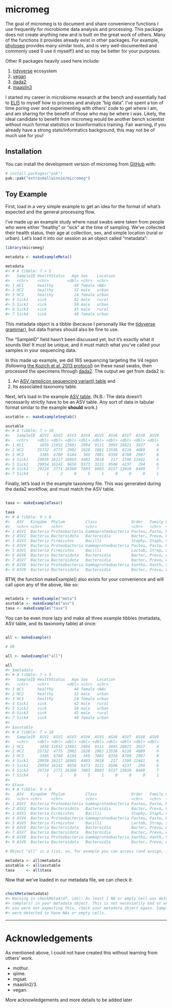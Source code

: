 
<!-- README.md is generated from README.Rmd. Please edit that file -->

# micromeg

<!-- badges: start -->

<!-- badges: end -->

The goal of micromeg is to document and share convenience functions I
use frequently for microbiome data analysis and processing. This package
does not create anything new and is built on the great work of others.
Many of the functions it provides already exist in other packages. For
example,
[phyloseq](https://bioconductor.org/packages/release/bioc/html/phyloseq.html)
provides many similar tools, and is very well-documented and commonly
used (I use it myself!) and so may be better for your purposes.

Other R packages heavily used here include:  
1. [tidyverse](https://tidyverse.tidyverse.org) ecosystem  
2. [vegan](https://cran.r-project.org/web/packages/vegan/index.html)  
3. [dada2](https://benjjneb.github.io/dada2/)  
4. [maaslin3](https://huttenhower.sph.harvard.edu/maaslin3/)

I started my career in microbiome research at the bench and essentially
had to [ELI5](https://www.dictionary.com/e/slang/eli5/) to myself how to
process and analyze “big data”. I’ve spent a ton of time poring over and
experimenting with others’ code to get where I am, and am sharing for
the benefit of those who may be where I was. Likely, the ideal candidate
to benefit from micromeg would be another bench scientist without much
formal statistics or bioinformatics training. Fair warning, if you
already have a strong stats/informatics background, this may not be of
much use for you!

## Installation

You can install the development version of micromeg from
[GitHub](https://github.com/extrasmallwinnie/micromeg/) with:

``` r
# install.packages("pak")
pak::pak("extrasmallwinnie/micromeg")
```

## Toy Example

First, load in a very simple example to get an idea for the format of
what’s expected and the general processing flow.

I’ve made up an example study where nasal swabs were taken from people
who were either “healthy” or “sick” at the time of sampling. We’ve
collected their health status, their age at collection, sex, and simple
location (rural or urban). Let’s load it into our session as an object
called “metadata”:

``` r
library(micromeg)

metadata <- makeExampleMeta()

metadata
#> # A tibble: 7 × 5
#>   SampleID HealthStatus   Age Sex    Location
#>   <chr>    <chr>        <dbl> <chr>  <chr>   
#> 1 HC1      healthy         48 female <NA>    
#> 2 HC2      healthy         32 male   urban   
#> 3 HC3      healthy         24 female urban   
#> 4 Sick1    sick            42 male   rural   
#> 5 Sick2    sick            50 male   urban   
#> 6 Sick3    sick            45 male   rural   
#> 7 Sick4    sick            40 female urban
```

This metadata object is a tibble (because I personally like the
[tidyverse grammar](https://www.tmwr.org/tidyverse)), but data frames
should also be fine to use.

The “SampleID” field hasn’t been discussed yet, but it’s exactly what it
sounds like! It must be unique, and it must match what you’ve called
your samples in your sequencing data.

In this made up example, we did 16S sequencing targeting the V4 region
(following [the Kozich et al. 2013
protocol](https://journals.asm.org/doi/10.1128/aem.01043-13)) on these
nasal swabs, then processed the specimens through
[dada2](https://benjjneb.github.io/dada2/). The output we get from dada2
is:

1.  An [ASV (amplicon sequencing variant)
    table](https://benjjneb.github.io/dada2/) and  
2.  Its associated taxonomy table.

Next, let’s load in the example [ASV
table](https://benjjneb.github.io/dada2/). (N.B.: The data doesn’t
necessarily strictly have to be an ASV table. Any sort of data in
tabular format similar to the example **should** work.)

``` r
asvtable <- makeExampleSeqtab()

asvtable
#> # A tibble: 7 × 10
#>   SampleID  ASV1  ASV2  ASV3  ASV4  ASV5  ASV6  ASV7  ASV8  ASV9
#>   <chr>    <dbl> <dbl> <dbl> <dbl> <dbl> <dbl> <dbl> <dbl> <dbl>
#> 1 HC1       1856 11652 13681  2994  9111  3995 10821  3937     4
#> 2 HC2      25732  4775  2902  1628  1061 13536  6216  4089     6
#> 3 HC3       3385  6760  6184   569  7081  8358  8780  2907     8
#> 4 Sick1    29939 26217 18965  4483  3018   217  1599 12441     6
#> 5 Sick2    29954 16142  9656  9373  3221  9506  4237   294     6
#> 6 Sick3    29724  2771 26380  7803  8003  8157 13010  8469     7
#> 7 Sick4        1     2     0     5     1     0     0     0     1
```

Finally, let’s load in the example taxonomy file. This was generated
during the dada2 workflow, and must match the ASV table.

``` r

taxa <- makeExampleTaxa()

taxa
#> # A tibble: 9 × 8
#>   ASV   Kingdom  Phylum         Class               Order   Family Genus Species
#>   <chr> <chr>    <chr>          <chr>               <chr>   <chr>  <chr> <chr>  
#> 1 ASV1  Bacteria Proteobacteria Gammaproteobacteria Pasteu… Paste… Haem… <NA>   
#> 2 ASV2  Bacteria Bacteroidota   Bacteroidia         Bacter… Prevo… Prev… melani…
#> 3 ASV3  Bacteria Firmicutes     Bacilli             Staphy… Staph… Stap… <NA>   
#> 4 ASV4  Bacteria Proteobacteria Gammaproteobacteria Pasteu… Paste… Haem… <NA>   
#> 5 ASV5  Bacteria Firmicutes     Bacilli             Lactob… Strep… Stre… <NA>   
#> 6 ASV6  Bacteria Bacteroidota   Bacteroidia         Bacter… Prevo… Allo… rava   
#> 7 ASV7  Bacteria Bacteroidota   Bacteroidia         Bacter… Prevo… Allo… <NA>   
#> 8 ASV8  Bacteria Proteobacteria Gammaproteobacteria Xantho… Xanth… Sten… <NA>   
#> 9 ASV9  Bacteria Bacteroidota   Bacteroidia         Bacter… Prevo… Allo… <NA>
```

BTW, the function makeExample() also exists for your convenience and
will call upon any of the above, like so:

``` r

metadata <- makeExample("meta")
asvtable <- makeExample("asv")
taxa <- makeExample("taxa")
```

You can be even more lazy and make all three example tibbles (metadata,
ASV table, and its taxonomy table) at once:

``` r

all <- makeExample()

# OR

all <- makeExample("all")

all
#> $metadata
#> # A tibble: 7 × 5
#>   SampleID HealthStatus   Age Sex    Location
#>   <chr>    <chr>        <dbl> <chr>  <chr>   
#> 1 HC1      healthy         48 female <NA>    
#> 2 HC2      healthy         32 male   urban   
#> 3 HC3      healthy         24 female urban   
#> 4 Sick1    sick            42 male   rural   
#> 5 Sick2    sick            50 male   urban   
#> 6 Sick3    sick            45 male   rural   
#> 7 Sick4    sick            40 female urban   
#> 
#> $asvtable
#> # A tibble: 7 × 10
#>   SampleID  ASV1  ASV2  ASV3  ASV4  ASV5  ASV6  ASV7  ASV8  ASV9
#>   <chr>    <dbl> <dbl> <dbl> <dbl> <dbl> <dbl> <dbl> <dbl> <dbl>
#> 1 HC1       1856 11652 13681  2994  9111  3995 10821  3937     4
#> 2 HC2      25732  4775  2902  1628  1061 13536  6216  4089     6
#> 3 HC3       3385  6760  6184   569  7081  8358  8780  2907     8
#> 4 Sick1    29939 26217 18965  4483  3018   217  1599 12441     6
#> 5 Sick2    29954 16142  9656  9373  3221  9506  4237   294     6
#> 6 Sick3    29724  2771 26380  7803  8003  8157 13010  8469     7
#> 7 Sick4        1     2     0     5     1     0     0     0     1
#> 
#> $taxa
#> # A tibble: 9 × 8
#>   ASV   Kingdom  Phylum         Class               Order   Family Genus Species
#>   <chr> <chr>    <chr>          <chr>               <chr>   <chr>  <chr> <chr>  
#> 1 ASV1  Bacteria Proteobacteria Gammaproteobacteria Pasteu… Paste… Haem… <NA>   
#> 2 ASV2  Bacteria Bacteroidota   Bacteroidia         Bacter… Prevo… Prev… melani…
#> 3 ASV3  Bacteria Firmicutes     Bacilli             Staphy… Staph… Stap… <NA>   
#> 4 ASV4  Bacteria Proteobacteria Gammaproteobacteria Pasteu… Paste… Haem… <NA>   
#> 5 ASV5  Bacteria Firmicutes     Bacilli             Lactob… Strep… Stre… <NA>   
#> 6 ASV6  Bacteria Bacteroidota   Bacteroidia         Bacter… Prevo… Allo… rava   
#> 7 ASV7  Bacteria Bacteroidota   Bacteroidia         Bacter… Prevo… Allo… <NA>   
#> 8 ASV8  Bacteria Proteobacteria Gammaproteobacteria Xantho… Xanth… Sten… <NA>   
#> 9 ASV9  Bacteria Bacteroidota   Bacteroidia         Bacter… Prevo… Allo… <NA>

# Object "all" is a list, so, for example you can access (and assign, if you want) each tibble with the $ operator:

metadata <- all$metadata
asvtable <- all$asvtable
taxa     <- all$taxa
```

Now that we’ve loaded in our metadata file, we can check it:

``` r

checkMeta(metadata)
#> Warning in checkMeta4(df, ids): As least 1 NA or empty cell was detected in 1
#> sample(s) in your metadata object. This is not necessarily bad or wrong, but if
#> you were not expecting this, check your metadata object again. Sample(s) HC1
#> were detected to have NAs or empty cells.
```

------------------------------------------------------------------------

# Acknowledgements

As mentioned above, I could not have created this without learning from
others’ work.

- mothur.  
- qiime.  
- mgsat.  
- maaslin2/3.  
- vegan.

More acknowledgements and more details to be added later
